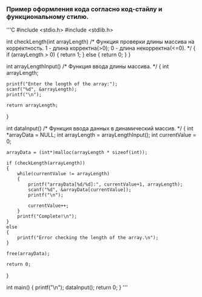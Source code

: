 ### Пример оформления кода согласно код-стайлу и функциональному стилю.

'''C
#include <stdio.h>
#include <stdlib.h>


int checkLength(int arrayLength)
/* 
    Функция проверки длины массива на корректность.
    1 - длина корректна(>0); 
    0 - длина некорректна(<=0).
*/
{
    if (arrayLength > 0)
    {
        return 1;
    }
    else
    {
        return 0;
    }
}


int arrayLengthInput()
/*
    Функция ввода длины массива.
*/
{
    int arrayLength;

    printf("Enter the length of the array:");
    scanf("%d", &arrayLength);
    printf("\n");

    return arrayLength;
}


int dataInput()
/*
    Функция ввода данных в динамический массив.
*/
{
    int *arrayData = NULL;
    int arrayLength = arrayLengthInput();
    int currentValue = 0;

    arrayData = (int*)malloc(arrayLength * sizeof(int));

    if (checkLength(arrayLength))
    {
        while(currentValue != arrayLength)
        {
            printf("arrayData[%d/%d]:", currentValue+1, arrayLength);
            scanf("%d", &arrayData[currentValue]);
            printf("\n");

            currentValue++;
        }
        printf("Complete!\n");
    }
    else
    {
        printf("Error checking the length of the array.\n");
    }

    free(arrayData);

    return 0;
}


int main()
{
    printf("\n");
    dataInput();
    return 0;
}
'''
